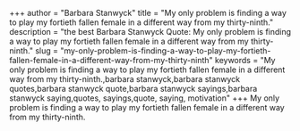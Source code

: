 +++
author = "Barbara Stanwyck"
title = "My only problem is finding a way to play my fortieth fallen female in a different way from my thirty-ninth."
description = "the best Barbara Stanwyck Quote: My only problem is finding a way to play my fortieth fallen female in a different way from my thirty-ninth."
slug = "my-only-problem-is-finding-a-way-to-play-my-fortieth-fallen-female-in-a-different-way-from-my-thirty-ninth"
keywords = "My only problem is finding a way to play my fortieth fallen female in a different way from my thirty-ninth.,barbara stanwyck,barbara stanwyck quotes,barbara stanwyck quote,barbara stanwyck sayings,barbara stanwyck saying,quotes, sayings,quote, saying, motivation"
+++
My only problem is finding a way to play my fortieth fallen female in a different way from my thirty-ninth.
